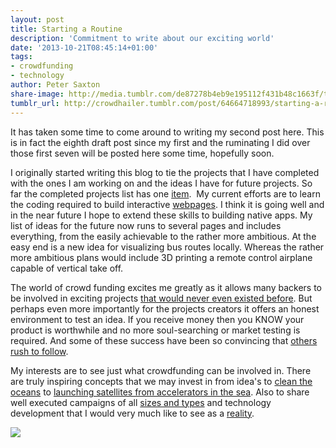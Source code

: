 ```yaml
---
layout: post
title: Starting a Routine
description: 'Commitment to write about our exciting world'
date: '2013-10-21T08:45:14+01:00'
tags:
- crowdfunding
- technology
author: Peter Saxton
share-image: http://media.tumblr.com/de87278b4eb9e195112f431b48c1663f/tumblr_inline_mv0di6Wmk81s4ay8u.jpg
tumblr_url: http://crowdhailer.tumblr.com/post/64664718993/starting-a-routine
---
```

It has taken some time to come around to writing my second post here. This is in fact the eighth draft post since my first and the ruminating I did over those first seven will be posted here some time, hopefully soon.

I originally started writing this blog to tie the projects that I have completed with the ones I am working on and the ideas I have for future projects. So far the completed projects list has one <a href="http://www.kickstarter.com/projects/petersaxton/london-layout" title="London Layout Kickstarter">item</a>.  My current efforts are to learn the coding required to build interactive <a href="http://www.londonlayout.co.uk/online.htm" title="London Layout Interactive">webpages</a>. I think it is going well and in the near future I hope to extend these skills to building native apps. My list of ideas for the future now runs to several pages and includes everything, from the easily achievable to the rather more ambitious. At the easy end is a new idea for visualizing bus routes locally. Whereas the rather more ambitious plans would include 3D printing a remote control airplane capable of vertical take off.

The world of crowd funding excites me greatly as it allows many backers to be involved in exciting projects <a href="http://www.kickstarter.com/projects/yonder/dino-pet-a-living-bioluminescent-night-light-pet" title="DINO PET">that would never even existed before</a>. But perhaps even more importantly for the projects creators it offers an honest environment to test an idea. If you receive money then you KNOW your product is worthwhile and no more soul-searching or market testing is required. And some of these success have been so convincing that <a href="http://www.kickstarter.com/projects/597507018/pebble-e-paper-watch-for-iphone-and-android?ref=live" title="Pebble">others rush to follow</a>.

My interests are to see just what crowdfunding can be involved in. There are truly inspiring concepts that we may invest in from idea's to <a href="http://www.youtube.com/watch?v=ROW9F-c0kIQ" title="How the oceans can clean themselves">clean the oceans</a> to <a href="http://vimeo.com/29822477" title="Quicklaunch">launching satellites from accelerators in the sea</a>. Also to share well executed campaigns of all <a href="http://www.kickstarter.com/projects/manukamakers/precision-gyroscope?ref=live" title="Precision Gyroscopes">sizes and types</a> and technology development that I would very much like to see as a <a href="http://www.reactionengines.co.uk/" title="Reaction Engines">reality</a>.

<img src="http://media.tumblr.com/de87278b4eb9e195112f431b48c1663f/tumblr_inline_mv0di6Wmk81s4ay8u.jpg"/>

